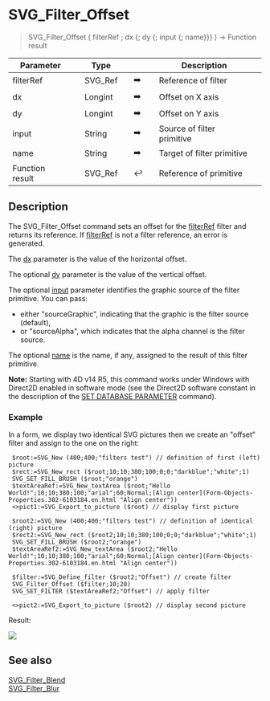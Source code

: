 <!-- nodeReference := SVG_Filter_Offset ( parentReference ; dx ; dy ; in ; result )
 -> parentReference (Text)
 -> dx (Long Integer)
 -> dy (Long Integer)
 -> in (Text)
 -> result (Text)
 <- nodeReference (Text)-->
# SVG_Filter_Offset

> SVG_Filter_Offset ( filterRef ; dx {; dy {; input {; name}}} ) -> Function result

| Parameter |     | Type |     |     |     | Description |     |
| --- | --- | --- | --- | --- | --- | --- | --- |
| filterRef |     | SVG_Ref |     | ➡️ |     | Reference of filter |     |
| dx  |     | Longint |     | ➡️ |     | Offset on X axis |     |
| dy  |     | Longint |     | ➡️ |     | Offset on Y axis |     |
| input |     | String |     | ➡️ |     | Source of filter primitive |     |
| name |     | String |     | ➡️ |     | Target of filter primitive |     |
| Function result |     | SVG_Ref |     | ↩️ |     | Reference of primitive |     |

## Description

The SVG_Filter_Offset command sets an offset for the [filterRef](# "Reference of filter") filter and returns its reference. If [filterRef](# "Reference of filter") is not a filter reference, an error is generated.

The [dx](# "Offset on X axis") parameter is the value of the horizontal offset.

The optional [dy](# "Offset on Y axis") parameter is the value of the vertical offset.

The optional [input](# "Source of filter primitive") parameter identifies the graphic source of the filter primitive. You can pass:

* either "sourceGraphic", indicating that the graphic is the filter source (default),
* or "sourceAlpha", which indicates that the alpha channel is the filter source.

The optional [name](# "Target of filter primitive") is the name, if any, assigned to the result of this filter primitive.

**Note:** Starting with 4D v14 R5, this command works under Windows with Direct2D enabled in software mode (see the Direct2D software constant in the description of the [SET DATABASE PARAMETER](SET-DATABASE-PARAMETER.301-6102577.en.html) command).

### Example  

In a form, we display two identical SVG pictures then we create an "offset" filter and assign to the one on the right:

```4d
 $root:=SVG_New (400;400;"filters test") // definition of first (left) picture  
 $rect:=SVG_New_rect ($root;10;10;380;100;0;0;"darkblue";"white";1)  
 SVG_SET_FILL_BRUSH ($root;"orange")  
 $textAreaRef:=SVG_New_textArea ($root;"Hello World!";10;10;380;100;"arial";60;Normal;[Align center](Form-Objects-Properties.302-6103184.en.html "Align center"))  
 <>pict1:=SVG_Export_to_picture ($root) // display first picture  
   
 $root2:=SVG_New (400;400;"filters test") // definition of identical (right) picture  
 $rect2:=SVG_New_rect ($root2;10;10;380;100;0;0;"darkblue";"white";1)  
 SVG_SET_FILL_BRUSH ($root2;"orange")  
 $textAreaRef2:=SVG_New_textArea ($root2;"Hello World!";10;10;380;100;"arial";60;Normal;[Align center](Form-Objects-Properties.302-6103184.en.html "Align center"))  
   
 $filter:=SVG_Define_filter ($root2;"Offset") // create filter  
 SVG_Filter_Offset ($filter;10;20)  
 SVG_SET_FILTER ($textAreaRef2;"Offset") // apply filter  
   
 <>pict2:=SVG_Export_to_picture ($root2) // display second picture
```

Result:

![](https://doc.4d.com/4Dv19/picture/1756614/pict1756614.fr.png)

## See also

[SVG_Filter_Blend](SVG_Filter_Blend.md)  
[SVG_Filter_Blur](SVG_Filter_Blur.md)
